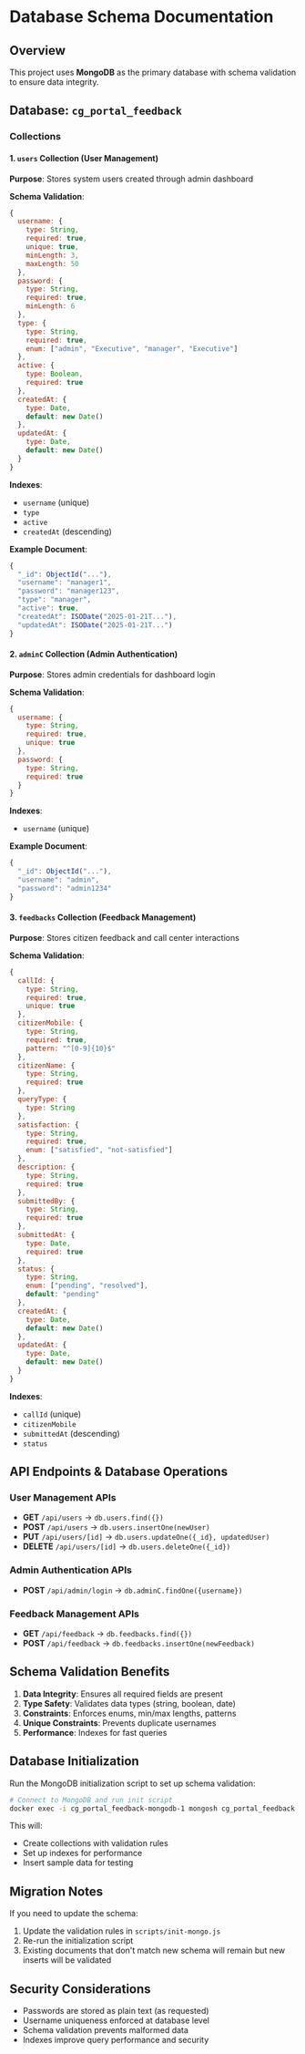 # Database Schema Documentation

## Overview
This project uses **MongoDB** as the primary database with schema validation to ensure data integrity.

## Database: `cg_portal_feedback`

### Collections

#### 1. `users` Collection (User Management)
**Purpose**: Stores system users created through admin dashboard

**Schema Validation**:
```javascript
{
  username: {
    type: String,
    required: true,
    unique: true,
    minLength: 3,
    maxLength: 50
  },
  password: {
    type: String,
    required: true,
    minLength: 6
  },
  type: {
    type: String,
    required: true,
    enum: ["admin", "Executive", "manager", "Executive"]
  },
  active: {
    type: Boolean,
    required: true
  },
  createdAt: {
    type: Date,
    default: new Date()
  },
  updatedAt: {
    type: Date,
    default: new Date()
  }
}
```

**Indexes**:
- `username` (unique)
- `type`
- `active`
- `createdAt` (descending)

**Example Document**:
```javascript
{
  "_id": ObjectId("..."),
  "username": "manager1",
  "password": "manager123",
  "type": "manager",
  "active": true,
  "createdAt": ISODate("2025-01-21T..."),
  "updatedAt": ISODate("2025-01-21T...")
}
```

#### 2. `adminC` Collection (Admin Authentication)
**Purpose**: Stores admin credentials for dashboard login

**Schema Validation**:
```javascript
{
  username: {
    type: String,
    required: true,
    unique: true
  },
  password: {
    type: String,
    required: true
  }
}
```

**Indexes**:
- `username` (unique)

**Example Document**:
```javascript
{
  "_id": ObjectId("..."),
  "username": "admin",
  "password": "admin1234"
}
```

#### 3. `feedbacks` Collection (Feedback Management)
**Purpose**: Stores citizen feedback and call center interactions

**Schema Validation**:
```javascript
{
  callId: {
    type: String,
    required: true,
    unique: true
  },
  citizenMobile: {
    type: String,
    required: true,
    pattern: "^[0-9]{10}$"
  },
  citizenName: {
    type: String,
    required: true
  },
  queryType: {
    type: String
  },
  satisfaction: {
    type: String,
    required: true,
    enum: ["satisfied", "not-satisfied"]
  },
  description: {
    type: String,
    required: true
  },
  submittedBy: {
    type: String,
    required: true
  },
  submittedAt: {
    type: Date,
    required: true
  },
  status: {
    type: String,
    enum: ["pending", "resolved"],
    default: "pending"
  },
  createdAt: {
    type: Date,
    default: new Date()
  },
  updatedAt: {
    type: Date,
    default: new Date()
  }
}
```

**Indexes**:
- `callId` (unique)
- `citizenMobile`
- `submittedAt` (descending)
- `status`

## API Endpoints & Database Operations

### User Management APIs
- **GET** `/api/users` → `db.users.find({})`
- **POST** `/api/users` → `db.users.insertOne(newUser)`
- **PUT** `/api/users/[id]` → `db.users.updateOne({_id}, updatedUser)`
- **DELETE** `/api/users/[id]` → `db.users.deleteOne({_id})`

### Admin Authentication APIs
- **POST** `/api/admin/login` → `db.adminC.findOne({username})`

### Feedback Management APIs
- **GET** `/api/feedback` → `db.feedbacks.find({})`
- **POST** `/api/feedback` → `db.feedbacks.insertOne(newFeedback)`

## Schema Validation Benefits

1. **Data Integrity**: Ensures all required fields are present
2. **Type Safety**: Validates data types (string, boolean, date)
3. **Constraints**: Enforces enums, min/max lengths, patterns
4. **Unique Constraints**: Prevents duplicate usernames
5. **Performance**: Indexes for fast queries

## Database Initialization

Run the MongoDB initialization script to set up schema validation:

```bash
# Connect to MongoDB and run init script
docker exec -i cg_portal_feedback-mongodb-1 mongosh cg_portal_feedback < scripts/init-mongo.js
```

This will:
- Create collections with validation rules
- Set up indexes for performance
- Insert sample data for testing

## Migration Notes

If you need to update the schema:
1. Update the validation rules in `scripts/init-mongo.js`
2. Re-run the initialization script
3. Existing documents that don't match new schema will remain but new inserts will be validated

## Security Considerations

- Passwords are stored as plain text (as requested)
- Username uniqueness enforced at database level
- Schema validation prevents malformed data
- Indexes improve query performance and security
